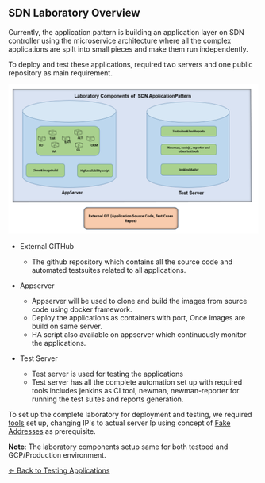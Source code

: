 ## SDN Laboratory Overview

Currently, the application pattern is building an application layer on SDN controller using the microservice architecture where all the complex applications are spilt into small pieces and make them run independently. 

To deploy and test these applications, required two servers and one public repository as main requirement.

![NorthSouthController](./Images/sdncomponents.PNG)

* External GITHub
         
    *  The github repository which contains all the source code and automated testsuites related to all applications.  

* Appserver
    
    * Appserver will be used to clone and build the images from source code using docker framework.
    * Deploy the applications as containers with port, Once images are build on same server.
    * HA script also available on appserver which continuously monitor the applications.

* Test Server

     * Test server is used for testing the applications
     * Test server has all the complete automation set up with required tools includes jenkins as CI tool, newman, newman-reporter for running the test suites and reports generation.

To set up the complete laboratory for deployment and testing, we required [tools](../../../TestingApplications.md#tools) set up, changing IP's to actual server Ip using concept of [Fake Addresses](../../../TestingApplications.md#fake-addresses) as prerequisite.

**Note**: The laboratory components setup same for both testbed and GCP/Production environment.

[<- Back to Testing Applications](../../../TestingApplications.md)
